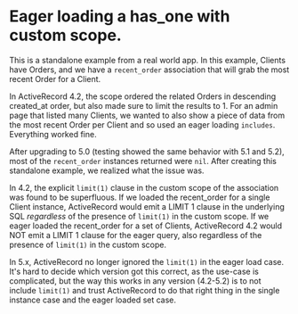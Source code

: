 # Eager loading a has_one with custom scope.

This is a standalone example from a real world app. In this example,
Clients have Orders, and we have a `recent_order` association that will
grab the most recent Order for a Client.

In ActiveRecord 4.2, the scope ordered the related Orders in descending
created_at order, but also made sure to limit the results to 1. For an
admin page that listed many Clients, we wanted to also show a piece of
data from the most recent Order per Client and so used an eager loading
`includes`. Everything worked fine.

After upgrading to 5.0 (testing showed the same behavior with 5.1 and
5.2), most of the `recent_order` instances returned were `nil`. After 
creating this standalone example, we realized what the issue was.

In 4.2, the explicit `limit(1)` clause in the custom scope of the
association was found to be superfluous. If we loaded the recent_order
for a single Client instance, ActiveRecord would emit a LIMIT 1 clause
in the underlying SQL _regardless_ of the presence of `limit(1)` in the
custom scope. If we eager loaded the recent_order for a set of Clients,
ActiveRecord 4.2 would NOT emit a LIMIT 1 clause for the eager query,
also regardless of the presence of `limit(1)` in the custom scope.

In 5.x, ActiveRecord no longer ignored the `limit(1)` in the eager load
case. It's hard to decide which version got this correct, as the
use-case is complicated, but the way this works in any version
(4.2-5.2) is to not include `limit(1)` and trust ActiveRecord to do
that right thing in the single instance case and the eager loaded set
case.